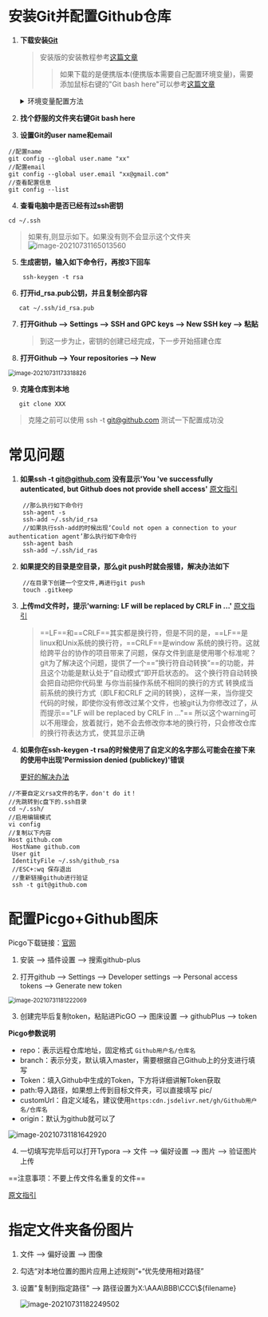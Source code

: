# 安装Git并配置Github仓库
 1. **下载安装[Git](https://git-scm.com/downloads)**
	
	>安装版的安装教程参考[这篇文章](https://www.cnblogs.com/xueweisuoyong/archive/2019/11/22/11914045.html)
	>
	>> 如果下载的是便携版本(便携版本需要自己配置环境变量)，需要添加鼠标右键的"Git bash here"可以参考[这篇文章](https://www.cnblogs.com/Summerio/p/11853137.html)
	
	<details> <summary>环境变量配置方法</summary> <pre>1. WIN+S输入"编辑系统环境变量",点击[环境变量]<br/>2. 找到"系统变量(s)"下的Path,点击[编辑]<br/>3. 新键X:\PortableGit\cmd</pre> </details>
	
 2. **找个舒服的文件夹右键Git bash here**

 3. **设置Git的user name和email**

```
//配置name
git config --global user.name "xx" 
//配置email
git config --global user.email "xx@gmail.com" 
//查看配置信息
git config --list
```

4. **查看电脑中是否已经有过ssh密钥**

```
cd ~/.ssh
```
> 如果有,则显示如下。如果没有则不会显示这个文件夹
![image-20210731165013560](https://cdn.jsdelivr.net/gh/Wutpeach/Notes/pic/image-20210731165013560.png)

5. **生成密钥，输入如下命令行，再按3下回车**
```
    ssh-keygen -t rsa
```
6. **打开id_rsa.pub公钥，并且复制全部内容**
```
   cat ~/.ssh/id_rsa.pub
```

7. **打开Github --> Settings --> SSH and GPC keys --> New SSH key --> 粘贴**

	> 到这一步为止，密钥的创建已经完成，下一步开始搭建仓库

8. **打开Github --> Your repositories --> New**

<img src="https://cdn.jsdelivr.net/gh/Wutpeach/Notes/pic/image-20210731173318826.png" alt="image-20210731173318826" style="zoom:80%;" />

9. **克隆仓库到本地**

```
   git clone XXX
```
> 克隆之前可以使用 ssh -t git@github.com 测试一下配置成功没
# 常见问题
1. **如果ssh -t git@github.com 没有显示'You 've successfully autenticated, but Github does not provide shell access'**
[原文指引](https://www.freesion.com/article/48371308565/)
```
	//那么执行如下命令行
	ssh-agent -s
	ssh-add ~/.ssh/id_rsa
	//如果执行ssh-add的时候出现‘Could not open a connection to your authentication agent’那么执行如下命令行
	ssh-agent bash
	ssh-add ~/.ssh/id_ras
```

2. **如果提交的目录是空目录，那么git push时就会报错，解决办法如下**
   
```
	//在目录下创建一个空文件,再进行git push
	touch .gitkeep
```
3. **上传md文件时，提示'warning: LF will be replaced by CRLF in ...'**
    [原文指引](https://blog.csdn.net/man_zuo/article/details/88651416)
    
    > ==LF==和==CRLF==其实都是换行符，但是不同的是，==LF==是linux和Unix系统的换行符，==CRLF==是window 系统的换行符。这就给跨平台的协作的项目带来了问题，保存文件到底是使用哪个标准呢？ git为了解决这个问题，提供了一个==”换行符自动转换“==的功能，并且这个功能是默认处于”自动模式“即开启状态的。 这个换行符自动转换会把自动把你代码里 与你当前操作系统不相同的换行的方式 转换成当前系统的换行方式（即LF和CRLF 之间的转换），这样一来，当你提交代码的时候，即使你没有修改过某个文件，也被git认为你修改过了，从而提示=="LF will be replaced by CRLF in ..."==
    > 所以这个warning可以不用理会，放着就行，她不会去修改你本地的换行符，只会修改仓库的换行符表达方式，使其显示正确
    
4. **如果你在ssh-keygen -t rsa的时候使用了自定义的名字那么可能会在接下来的使用中出现'Permission denied (publickey)'错误**

   [更好的解决办法](https://www.cnblogs.com/lxwphp/p/7884700.html)

```
//不要自定义rsa文件的名字，don't do it！
//先跳转到c盘下的.ssh目录
cd ~/.ssh/
//启用编辑模式
vi config
//复制以下内容
Host github.com
 HostName github.com
 User git
 IdentityFile ~/.ssh/github_rsa
 //ESC+:wq 保存退出
 //重新链接github进行验证
 ssh -t git@github.com
```

# 配置Picgo+Github图床

Picgo下载链接：[官网](https://molunerfinn.com/PicGo/)

1. 安装 --> 插件设置 --> 搜索github-plus

2. 打开github --> Settings --> Developer settings --> Personal access tokens --> Generate new token

<img src="https://cdn.jsdelivr.net/gh/Wutpeach/Notes/pic/image-20210731181222069.png" alt="image-20210731181222069" style="zoom:80%;" />

3. 创建完毕后复制token，粘贴进PicGO --> 图床设置 --> githubPlus --> token

**Picgo参数说明**

- repo：表示远程仓库地址，固定格式 `Github用户名/仓库名`
- branch：表示分支，默认填入master，需要根据自己Github上的分支进行填写
- Token：填入Github中生成的Token，下方将详细讲解Token获取
- path:导入路径，如果想上传到目标文件夹，可以直接填写 pic/
- customUrl：自定义域名，建议使用`https:cdn.jsdelivr.net/gh/Github用户名/仓库名`
- origin：默认为github就可以了

![image-20210731181642920](https://cdn.jsdelivr.net/gh/Wutpeach/Notes/pic/image-20210731181642920.png)

4. 一切填写完毕后可以打开Typora --> 文件 --> 偏好设置 --> 图片 --> 验证图片上传

==注意事项：不要上传文件名重复的文件==

[原文指引](https://www.cnblogs.com/zhouxiongjie/p/13184797.html)

# 指定文件夹备份图片

1. 文件 --> 偏好设置 --> 图像

2. 勾选“对本地位置的图片应用上述规则”+“优先使用相对路径”

3. 设置"复制到指定路径" --> 路径设置为X:\AAA\BBB\CCC\\${filename}

   ![image-20210731182249502](https://cdn.jsdelivr.net/gh/Wutpeach/Notes/pic/image-20210731182249502.png)
